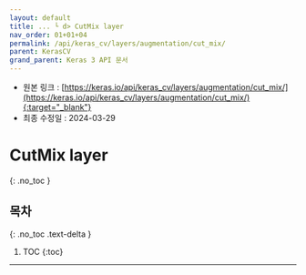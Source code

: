 ```yaml
---
layout: default
title: ... └ d> CutMix layer
nav_order: 01+01+04
permalink: /api/keras_cv/layers/augmentation/cut_mix/
parent: KerasCV
grand_parent: Keras 3 API 문서
---
```


* 원본 링크 : [https://keras.io/api/keras_cv/layers/augmentation/cut_mix/](https://keras.io/api/keras_cv/layers/augmentation/cut_mix/){:target="_blank"}
* 최종 수정일 : 2024-03-29

# CutMix layer
{: .no_toc }

## 목차
{: .no_toc .text-delta }

1. TOC
{:toc}

---

